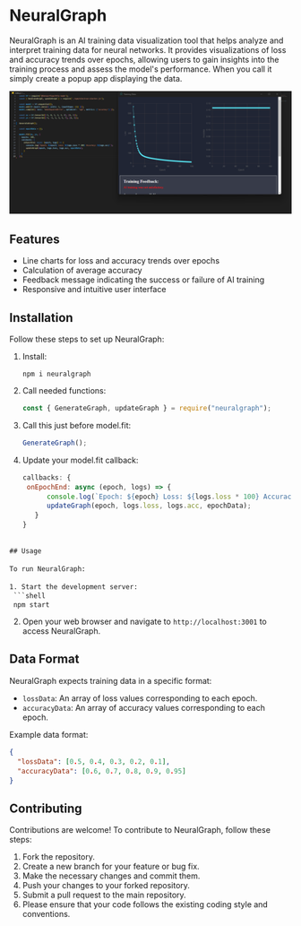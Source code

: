 # NeuralGraph

NeuralGraph is an AI training data visualization tool that helps analyze and interpret training data for neural networks. It provides visualizations of loss and accuracy trends over epochs, allowing users to gain insights into the training process and assess the model's performance. When you call it simply create a popup app displaying the data.

![NeuralGraph Preview](./images/img.png)

## Features

- Line charts for loss and accuracy trends over epochs
- Calculation of average accuracy
- Feedback message indicating the success or failure of AI training
- Responsive and intuitive user interface

## Installation

Follow these steps to set up NeuralGraph:

1. Install:
   ```shell
   npm i neuralgraph
   ```
2. Call needed functions:
   ```js
   const { GenerateGraph, updateGraph } = require("neuralgraph");
   ```
3. Call this just before model.fit:
   ```js
   GenerateGraph();
   ```
4. Update your model.fit callback:
   ```js
   callbacks: {
    onEpochEnd: async (epoch, logs) => {
         console.log(`Epoch: ${epoch} Loss: ${logs.loss * 100} Accuracy: ${logs.acc}`);
         updateGraph(epoch, logs.loss, logs.acc, epochData);
      }
   }
  ```

## Usage

To run NeuralGraph:

1. Start the development server:
   ```shell
   npm start
   ```
2. Open your web browser and navigate to `http://localhost:3001` to access NeuralGraph.

## Data Format

NeuralGraph expects training data in a specific format:

- `lossData`: An array of loss values corresponding to each epoch.
- `accuracyData`: An array of accuracy values corresponding to each epoch.

Example data format:

```json
{
  "lossData": [0.5, 0.4, 0.3, 0.2, 0.1],
  "accuracyData": [0.6, 0.7, 0.8, 0.9, 0.95]
}
```

## Contributing
Contributions are welcome! To contribute to NeuralGraph, follow these steps:

1. Fork the repository.
2. Create a new branch for your feature or bug fix.
3. Make the necessary changes and commit them.
4. Push your changes to your forked repository.
5. Submit a pull request to the main repository.
6. Please ensure that your code follows the existing coding style and conventions.
